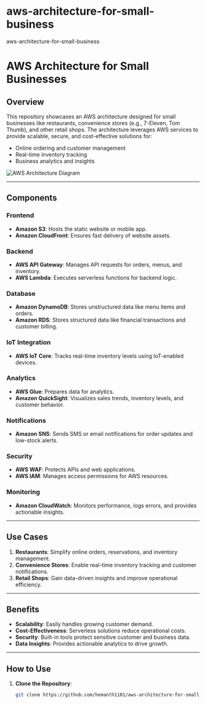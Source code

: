 # aws-architecture-for-small-business
aws-architecture-for-small-business
# AWS Architecture for Small Businesses

## Overview
This repository showcases an AWS architecture designed for small businesses like restaurants, convenience stores (e.g., 7-Eleven, Tom Thumb), and other retail shops. The architecture leverages AWS services to provide scalable, secure, and cost-effective solutions for:
- Online ordering and customer management
- Real-time inventory tracking
- Business analytics and insights

![AWS Architecture Diagram](AWS_Restaurant_Architecture.png)

---

## Components
### **Frontend**
- **Amazon S3**: Hosts the static website or mobile app.
- **Amazon CloudFront**: Ensures fast delivery of website assets.

### **Backend**
- **AWS API Gateway**: Manages API requests for orders, menus, and inventory.
- **AWS Lambda**: Executes serverless functions for backend logic.

### **Database**
- **Amazon DynamoDB**: Stores unstructured data like menu items and orders.
- **Amazon RDS**: Stores structured data like financial transactions and customer billing.

### **IoT Integration**
- **AWS IoT Core**: Tracks real-time inventory levels using IoT-enabled devices.

### **Analytics**
- **AWS Glue**: Prepares data for analytics.
- **Amazon QuickSight**: Visualizes sales trends, inventory levels, and customer behavior.

### **Notifications**
- **Amazon SNS**: Sends SMS or email notifications for order updates and low-stock alerts.

### **Security**
- **AWS WAF**: Protects APIs and web applications.
- **AWS IAM**: Manages access permissions for AWS resources.

### **Monitoring**
- **Amazon CloudWatch**: Monitors performance, logs errors, and provides actionable insights.

---

## Use Cases
1. **Restaurants**: Simplify online orders, reservations, and inventory management.
2. **Convenience Stores**: Enable real-time inventory tracking and customer notifications.
3. **Retail Shops**: Gain data-driven insights and improve operational efficiency.

---

## Benefits
- **Scalability**: Easily handles growing customer demand.
- **Cost-Effectiveness**: Serverless solutions reduce operational costs.
- **Security**: Built-in tools protect sensitive customer and business data.
- **Data Insights**: Provides actionable analytics to drive growth.

---

## How to Use
1. **Clone the Repository**:
   ```bash
   git clone https://github.com/hemanth1101/aws-architecture-for-small-business.git
